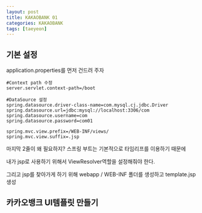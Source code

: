```yaml
---
layout: post
title: KAKAOBANK 01
categories: KAKAOBANK
tags: [taeyeon]
---
```


## 기본 설정

application.properties를 먼저 건드려 주자

```1=application.properties
#Context path 수정
server.servlet.context-path=/boot

#DataSource 설정
spring.datasource.driver-class-name=com.mysql.cj.jdbc.Driver
spring.datasource.url=jdbc:mysql://localhost:3306/com
spring.datasource.username=com
spring.datasource.password=com01

spring.mvc.view.prefix=/WEB-INF/views/
spring.mvc.view.suffix=.jsp

```

마지막 2줄이 왜 필요하지? 스프링 부트는 기본적으로 타임리프를 이용하기 때문에

내가 jsp로 사용하기 위해서 ViewResolver역할을 설정해줘야 한다.

그리고 jsp를 찾아가게 하기 위해 webapp / WEB-INF 폴더를 생성하고 template.jsp 생성






## 카카오뱅크 UI템플릿 만들기


